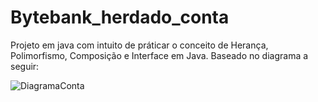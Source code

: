 # Bytebank_herdado_conta
Projeto em java com intuito de práticar o conceito de Herança, Polimorfismo, Composição e Interface em Java. Baseado no diagrama a seguir: 


![DiagramaConta](https://user-images.githubusercontent.com/47559004/184011272-cca7f595-1738-4df0-b0cb-1cdf955bbd96.png)
